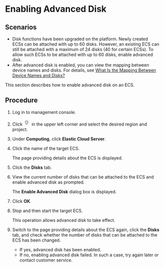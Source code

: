 # Enabling Advanced Disk<a name="EN-US_TOPIC_0122307169"></a>

## Scenarios<a name="section3591191571"></a>

-   Disk functions have been upgraded on the platform. Newly created ECSs can be attached with up to 60 disks. However, an existing ECS can still be attached with a maximum of 24 disks \(40 for certain ECSs\). To allow such ECSs to be attached with up to 60 disks, enable advanced disk.
-   After advanced disk is enabled, you can view the mapping between device names and disks. For details, see  [What Is the Mapping Between Device Names and Disks?](what-is-the-mapping-between-device-names-and-disks.md)

This section describes how to enable advanced disk on an ECS.

## Procedure<a name="section12913133110717"></a>

1.  Log in to management console.
2.  Click  ![](figures/icon-region-0.png)  in the upper left corner and select the desired region and project.
3.  Under  **Computing**, click  **Elastic Cloud Server**.
4.  Click the name of the target ECS.

    The page providing details about the ECS is displayed.

5.  Click the  **Disks**  tab.
6.  View the current number of disks that can be attached to the ECS and enable advanced disk as prompted.

    The  **Enable Advanced Disk**  dialog box is displayed.

7.  Click  **OK**.
8.  Stop and then start the target ECS.

    This operation allows advanced disk to take effect.

9.  Switch to the page providing details about the ECS again, click the  **Disks**  tab, and check whether the number of disks that can be attached to the ECS has been changed.
    -   If yes, advanced disk has been enabled.
    -   If no, enabling advanced disk failed. In such a case, try again later or contact customer service.


